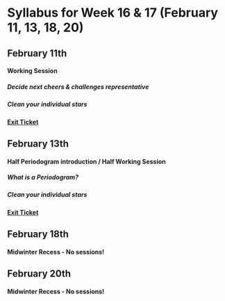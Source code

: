 # Syllabus for Week 16 & 17 (February 11, 13, 18, 20)


## February 11th
#### Working Session
##### Decide next cheers & challenges representative
##### Clean your individual stars
#### [Exit Ticket](https://docs.google.com/forms/d/e/1FAIpQLSfftMKYctEGVfuiOdgorBKmERJeUBgbRL4rlHf1-kWgpKU_Tg/viewform?usp=sf_link)



## February 13th
#### Half Periodogram introduction / Half Working Session
##### What is a Periodogram?
##### Clean your individual stars
#### [Exit Ticket](https://docs.google.com/forms/d/e/1FAIpQLSfftMKYctEGVfuiOdgorBKmERJeUBgbRL4rlHf1-kWgpKU_Tg/viewform?usp=sf_link)




## February 18th
#### Midwinter Recess - No sessions!

## February 20th
#### Midwinter Recess - No sessions!
